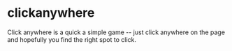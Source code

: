 # clickanywhere

Click anywhere is a quick a simple game -- just click anywhere on the page and hopefully you find the right spot to click.
